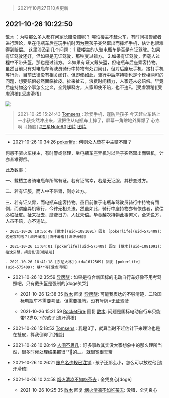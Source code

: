 > 2021年10月27日10点更新
<link rel="stylesheet" href="https://cdn.jsdelivr.net/gh/taotie6/sampleJSON@main/css/photo_show.css">
<meta name="referrer" content="no-referrer" />


 ## 2021-10-26 10:22:50 

 [㪚木](https://www.coolapk.com/feed/30957022?shareKey=MWRkNDRjMGI3MjA1NjE3NzZmYTQ~) ：为啥那么多人都在问家长赔没赔呢？
哪怕楼主不赶火车，有时间报警或者进行理论，坐在电瓶车后座玩手机时因为熊孩子突然窜出而摔坏手机，估计也很难得到赔偿。
这里涉及到几个问题：
1.载楼主的人骑电瓶车是否是有证驾驶。如果有证驾驶还好，但如果是无证驾驶，那秒变过错方。
2.如果有证驾驶<!--break-->，但载人过程中不带头盔，那也是过错方。
3.如果有证又戴头盔，但电瓶车后座乘客持物。虽然目前只有对电瓶车驾驶员骑行中持物有处罚闺订，但对后座玩手机、接打手机等行为，目前法律没有相关闺订。但即使如此，骑行中后座持物也是个模棱两可的问题，想要赔偿必然面临扯皮。扯来扯去，浪费时间精力，人家还未必赔偿。毕竟后座持物这个事怎么定义，全凭解释方，人家即使不赔，也不违F。[受虐滑稽][受虐滑稽][受虐滑稽] 

<div class="album">
<img class="img-item" src="http://image.coolapk.com/feed/2019/0507/23/1081091_4586_1095@230x167.gif" />
</div>

> 2021-10-25 15:24:43 
> [Tomsens](https://www.coolapk.com/feed/30939902?shareKey=MjMxODM3NTQ5ZTA2NjE3NzZmYTQ~) : 珍爱手机，谨防熊孩子 今天赶火车路上一小孩突然冲出来，没把住从电瓶车上摔了，屏幕一角蹭地外屏爆了 心疼啊...[捂脸] <a class="feed-link-tag" href="/t/三星Note9?type=0">#三星Note9#</a> 
[图片](http://image.coolapk.com/feed/2021/1025/15/3286837_fa6ea04b_6661_3785@2494x3325.jpeg)
[图片](http://image.coolapk.com/feed/2021/1025/15/3286837_2f3d25c0_6661_3787@2494x3325.jpeg)

 ------- 

- 2021-10-26 10:34:26 [pokerlife](uid=575409) : 何则众人皆在中主赔不赔？

何患不驱火车楼主，有时警或修理，坐电瓶车座弄机时以熊子突然窜出而毁机，计亦甚难得偿。

此及数事：

一、载楼主者骑电瓶车所驾有证。若有证驾幸，若是无证服，其秒变过方。

二、若有证服，而人中不带胄，则亦过方。

三、若有证又胄，而电瓶车座客持物<!--break-->。虽目前惟于电瓶车驾驶员骑行中持物有罚例，而谓座弄机等行，今律无相关法。然虽如此，骑行中座持物亦有依违者，欲偿必临扯皮。扯来扯去，糜费日力，人犹未偿。毕竟越次持物此事何义，全凭说方，人虽不赔，亦不违法。 

    - 2021-10-26 10:56:48 [㪚木](uid=1081091) 回复 [pokerlife](uid=575409): 这是写的啥？[流汗滑稽][流汗滑稽][流汗滑稽] 

    - 2021-10-26 11:04:01 [pokerlife](uid=575409) 回复 [㪚木](uid=1081091): 拾沈牙慧，胡言乱语[哦吼吼] 

    - 2021-10-26 18:41:18 [东尼大林](uid=1612569) 回复 [pokerlife](uid=575409): 瞎**写[受虐滑稽] 

- 2021-10-26 12:35:59 [异丙醚](uid=770992) : 如果是符合新国标的电动自行车好像不用考驾照吧，只有戴头盔是强制的[doge笑哭] 

    - 2021-10-26 12:38:35 [㪚木](uid=1081091) 回复 [异丙醚](uid=770992): 可能我表达的不够清楚，二轮国标电瓶车不需要考证，但需要挂牌。没有号牌=无证驾驶 

    - 2021-10-26 15:21:59 [RocketFire](uid=3515575) 回复 [㪚木](uid=1081091): 问题是国标电动自行车只能带12岁以下的孩子[流汗滑稽] 

- 2021-10-26 15:18:52 [Tomsens](uid=3286837) : 我是3了，就算当时不赶估计下来理论也是在扯皮，算我倒霉了[捂脸] 

- 2021-10-26 10:28:49 [人间不思凡](uid=2080265) : 好多事故其实没大家想象中的那么理所当然，很多时候处理结果都很艹🥚的。。。就很冤很无奈 

- 2021-10-26 10:26:21 [账户名违规已注销](uid=1039732) : 孩子还那么小，怎么可以放过他[流汗滑稽] 

- 2021-10-26 10:24:58 [烟火清凉不如吃茶去](uid=4279524) : 全凭良心[doge] 

    - 2021-10-26 10:25:35 [㪚木](uid=1081091) 回复 [烟火清凉不如吃茶去](uid=4279524): 没错，全凭良心 

